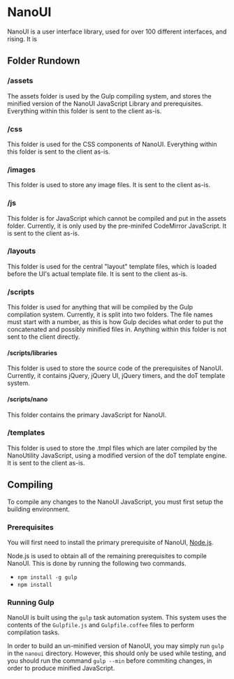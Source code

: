 # NanoUI

NanoUI is a user interface library, used for over 100 different interfaces, and rising.
It is

## Folder Rundown

### /assets
The assets folder is used by the Gulp compiling system, and stores the minified version of
the NanoUI JavaScript Library and prerequisites. Everything within this folder is sent to
the client as-is.

### /css
This folder is used for the CSS components of NanoUI. Everything within this folder is
sent to the client as-is.

### /images
This folder is used to store any image files. It is sent to the client as-is.

### /js
This folder is for JavaScript which cannot be compiled and put in the assets folder.
Currently, it is only used by the pre-minifed CodeMirror JavaScript. It is sent to the
client as-is.

### /layouts
This folder is used for the central "layout" template files, which is loaded before the
UI's actual template file. It is sent to the client as-is.

### /scripts
This folder is used for anything that will be compiled by the Gulp compilation system.
Currently, it is split into two folders. The file names must start with a number, as this
is how Gulp decides what order to put the concatenated and possibly minified files in.
Anything within this folder is not sent to the client directly.

#### /scripts/libraries
This folder is used to store the source code of the prerequisites of NanoUI. Currently,
it contains jQuery, jQuery UI, jQuery timers, and the doT template system.

#### /scripts/nano
This folder contains the primary JavaScript for NanoUI.

### /templates
This folder is used to store the .tmpl files which are later compiled by the NanoUtility
JavaScript, using a modified version of the doT template engine. It is sent to the client
as-is.

## Compiling
To compile any changes to the NanoUI JavaScript, you must first setup the building
environment.

### Prerequisites
You will first need to install the primary prerequisite of NanoUI, [Node.js](https://nodejs.org).

Node.js is used to obtain all of the remaining prerequisites to compile NanoUI. This is
done by running the following two commands.
 - `npm install -g gulp`
 - `npm install`

### Running Gulp
NanoUI is built using the `gulp` task automation system. This system uses the contents
of the `Gulpfile.js` and `Gulpfile.coffee` files to perform compilation tasks.

In order to build an un-minified version of NanoUI, you may simply run `gulp` in the
`nanoui` directory. However, this should only be used while testing, and you should run
the command `gulp --min` before commiting changes, in order to produce minified
JavaScript.
